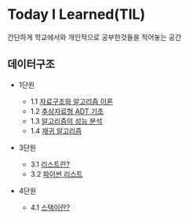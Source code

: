 # Today I Learned(TIL) 
간단하게 학교에서와 개인적으로 공부한것들을 적어놓는 공간

## 데이터구조
* 1단원
  * 1.1 [자료구조와 알고리즘 이론](https://github.com/DDINDEO/TIL/blob/main/DataStructure/ch1_DS%26AL/%EC%9E%90%EB%A3%8C%EA%B5%AC%EC%A1%B0%EC%99%80%20%EC%95%8C%EA%B3%A0%EB%A6%AC%EC%A6%98.md)
  * 1.2 [추상자료형 ADT 기초](https://github.com/DDINDEO/TIL/blob/main/DataStructure/ch1_DS%26AL/ADT%EB%9E%80.md)
  * 1.3 [알고리즘의 성능 분석](https://github.com/DDINDEO/TIL/blob/main/DataStructure/ch1_DS%26AL/%EC%95%8C%EA%B3%A0%EB%A6%AC%EC%A6%98%EC%9D%98%20%EC%84%B1%EB%8A%A5.md)
  * 1.4 [재귀 알고리즘](https://github.com/DDINDEO/TIL/blob/main/DataStructure/ch1_DS%26AL/%EC%9E%AC%EA%B7%80%20%EC%95%8C%EA%B3%A0%EB%A6%AC%EC%A6%98.md)

* 3단원
  * 3.1 [리스트란?](https://github.com/DDINDEO/TIL/blob/main/DataStructure/ch3/%EB%A6%AC%EC%8A%A4%ED%8A%B8%EB%9E%80.md)
  * 3.2 [파이썬 리스트](https://github.com/DDINDEO/TIL/blob/main/DataStructure/ch3/%ED%8C%8C%EC%9D%B4%EC%8D%AC%20%EB%A6%AC%EC%8A%A4%ED%8A%B8.md)
 
* 4단원
  * 4.1 [스택이란?](https://github.com/DDINDEO/TIL/blob/main/DataStructure/ch4/%EC%8A%A4%ED%83%9D%EC%9D%B4%EB%9E%80.md)
